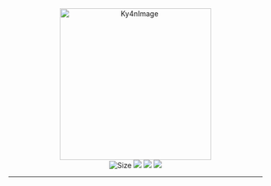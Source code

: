 <div id="image" align="center">
  <img src="https://raw.githubusercontent.com/alk4x/alk4x/main/assets/cube.png" alt="Ky4nImage" height="300">
</div>

<div id="badges" align="center">
  <img src="https://img.shields.io/github/repo-size/aqu4x0/Ky4n?label=Size" alt="Size">
  <img src="https://img.shields.io/badge/Node.js-v/16.0-red.svg">
  <img src="https://img.shields.io/badge/Version-1.0.0-blue.svg">
  <img src="https://img.shields.io/badge/Open%20Source-%E2%9D%A4-brightgreen.svg">
</div>

---
